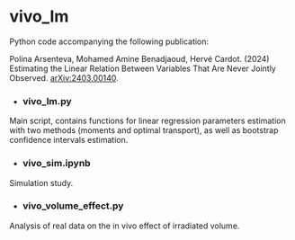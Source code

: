 # vivo_lm

Python code accompanying the following publication: 

Polina Arsenteva, Mohamed Amine Benadjaoud, Hervé Cardot. (2024) Estimating the Linear Relation Between Variables That Are Never Jointly Observed. [arXiv:2403.00140](https://doi.org/10.48550/arXiv.2403.00140).


- ### vivo_lm.py
Main script, contains functions for linear regression parameters estimation with two methods (moments and optimal transport), as well as bootstrap confidence intervals estimation.

- ### vivo_sim.ipynb
Simulation study.

- ### vivo_volume_effect.py
Analysis of real data on the in vivo effect of irradiated volume.



